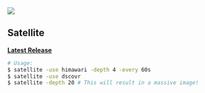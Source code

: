<a href="https://imgur.com/4qYolKu">
    <img src="https://i.imgur.com/4qYolKu.gif">
</a>

## Satellite

[**Latest Release**](https://github.com/avinashbot/satellite/releases/latest)

```bash
# Usage:
$ satellite -use himawari -depth 4 -every 60s
$ satellite -use dscovr
$ satellite -depth 20 # This will result in a massive image!
```
